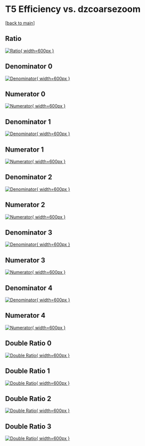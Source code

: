 # T5 Efficiency vs. dzcoarsezoom

[[back to main](./)]



## Ratio

[![Ratio](../mtv/var/T5_loweta_0_0_eff_dzcoarsezoom.png){ width=600px }](../mtv/var/T5_loweta_0_0_eff_dzcoarsezoom.pdf)

## Denominator 0

[![Denominator](../mtv/den/T5_loweta_0_0_eff_dzcoarsezoom_den0.png){ width=600px }](../mtv/den/T5_loweta_0_0_eff_dzcoarsezoom_den0.pdf)

## Numerator 0

[![Numerator](../mtv/num/T5_loweta_0_0_eff_dzcoarsezoom_num0.png){ width=600px }](../mtv/num/T5_loweta_0_0_eff_dzcoarsezoom_num0.pdf)

## Denominator 1

[![Denominator](../mtv/den/T5_loweta_0_0_eff_dzcoarsezoom_den1.png){ width=600px }](../mtv/den/T5_loweta_0_0_eff_dzcoarsezoom_den1.pdf)

## Numerator 1

[![Numerator](../mtv/num/T5_loweta_0_0_eff_dzcoarsezoom_num1.png){ width=600px }](../mtv/num/T5_loweta_0_0_eff_dzcoarsezoom_num1.pdf)

## Denominator 2

[![Denominator](../mtv/den/T5_loweta_0_0_eff_dzcoarsezoom_den2.png){ width=600px }](../mtv/den/T5_loweta_0_0_eff_dzcoarsezoom_den2.pdf)

## Numerator 2

[![Numerator](../mtv/num/T5_loweta_0_0_eff_dzcoarsezoom_num2.png){ width=600px }](../mtv/num/T5_loweta_0_0_eff_dzcoarsezoom_num2.pdf)

## Denominator 3

[![Denominator](../mtv/den/T5_loweta_0_0_eff_dzcoarsezoom_den3.png){ width=600px }](../mtv/den/T5_loweta_0_0_eff_dzcoarsezoom_den3.pdf)

## Numerator 3

[![Numerator](../mtv/num/T5_loweta_0_0_eff_dzcoarsezoom_num3.png){ width=600px }](../mtv/num/T5_loweta_0_0_eff_dzcoarsezoom_num3.pdf)

## Denominator 4

[![Denominator](../mtv/den/T5_loweta_0_0_eff_dzcoarsezoom_den4.png){ width=600px }](../mtv/den/T5_loweta_0_0_eff_dzcoarsezoom_den4.pdf)

## Numerator 4

[![Numerator](../mtv/num/T5_loweta_0_0_eff_dzcoarsezoom_num4.png){ width=600px }](../mtv/num/T5_loweta_0_0_eff_dzcoarsezoom_num4.pdf)

## Double Ratio 0

[![Double Ratio](../mtv/ratio/T5_loweta_0_0_eff_dzcoarsezoom_ratio0.png){ width=600px }](../mtv/ratio/T5_loweta_0_0_eff_dzcoarsezoom_ratio0.pdf)

## Double Ratio 1

[![Double Ratio](../mtv/ratio/T5_loweta_0_0_eff_dzcoarsezoom_ratio1.png){ width=600px }](../mtv/ratio/T5_loweta_0_0_eff_dzcoarsezoom_ratio1.pdf)

## Double Ratio 2

[![Double Ratio](../mtv/ratio/T5_loweta_0_0_eff_dzcoarsezoom_ratio2.png){ width=600px }](../mtv/ratio/T5_loweta_0_0_eff_dzcoarsezoom_ratio2.pdf)

## Double Ratio 3

[![Double Ratio](../mtv/ratio/T5_loweta_0_0_eff_dzcoarsezoom_ratio3.png){ width=600px }](../mtv/ratio/T5_loweta_0_0_eff_dzcoarsezoom_ratio3.pdf)

